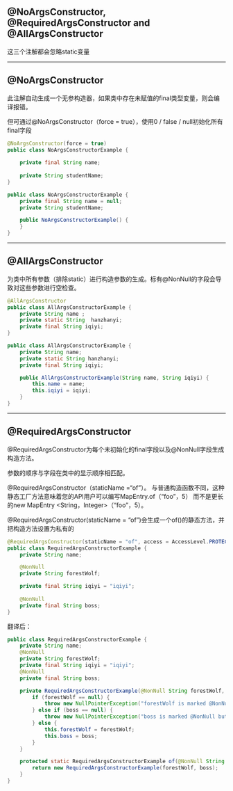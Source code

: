 ## @NoArgsConstructor, @RequiredArgsConstructor and @AllArgsConstructor

这三个注解都会忽略static变量

---

## @NoArgsConstructor

此注解自动生成一个无参构造器，如果类中存在未赋值的final类型变量，则会编译报错。

但可通过@NoArgsConstructor（force = true），使用0 / false / null初始化所有final字段

```java
@NoArgsConstructor(force = true)
public class NoArgsConstructorExample {
    
    private final String name;
    
    private String studentName;
}
```
```java
public class NoArgsConstructorExample {
    private final String name = null;
    private String studentName;

    public NoArgsConstructorExample() {
    }
}
```

---


## @AllArgsConstructor
为类中所有参数（排除static）进行构造参数的生成。标有@NonNull的字段会导致对这些参数进行空检查。

```java
@AllArgsConstructor
public class AllArgsConstructorExample {
    private String name ;
    private static String  hanzhanyi;
    private final String iqiyi;
}
```
```java
public class AllArgsConstructorExample {
    private String name;
    private static String hanzhanyi;
    private final String iqiyi;

    public AllArgsConstructorExample(String name, String iqiyi) {
        this.name = name;
        this.iqiyi = iqiyi;
    }
}
```

---


## @RequiredArgsConstructor


@RequiredArgsConstructor为每个未初始化的final字段以及@NonNull字段生成构造方法。


参数的顺序与字段在类中的显示顺序相匹配。


@RequiredArgsConstructor（staticName =“of”）。
与普通构造函数不同，这种静态工厂方法意味着您的API用户可以编写MapEntry.of（“foo”，5）
而不是更长的new MapEntry <String，Integer>（“foo”，5）。

@RequiredArgsConstructor(staticName = “of”)会生成一个of()的静态方法，并把构造方法设置为私有的

~~~java
@RequiredArgsConstructor(staticName = "of", access = AccessLevel.PROTECTED)
public class RequiredArgsConstructorExample {
    private String name;

    @NonNull
    private String forestWolf;

    private final String iqiyi = "iqiyi";
    
    @NonNull
    private final String boss;
}
~~~
翻译后：

~~~java
public class RequiredArgsConstructorExample {
    private String name;
    @NonNull
    private String forestWolf;
    private final String iqiyi = "iqiyi";
    @NonNull
    private final String boss;

    private RequiredArgsConstructorExample(@NonNull String forestWolf, @NonNull String boss) {
        if (forestWolf == null) {
            throw new NullPointerException("forestWolf is marked @NonNull but is null");
        } else if (boss == null) {
            throw new NullPointerException("boss is marked @NonNull but is null");
        } else {
            this.forestWolf = forestWolf;
            this.boss = boss;
        }
    }

    protected static RequiredArgsConstructorExample of(@NonNull String forestWolf, @NonNull String boss) {
        return new RequiredArgsConstructorExample(forestWolf, boss);
    }
}
~~~
